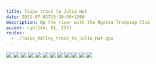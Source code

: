 ```yaml
---
title: Taipo track to Julia Hut
date: 2021-07-02T15:30:00+1200
description: Up the river with the Ngatea Tramping Club
accent: rgb(144, 81, 237)
routes:
  - ./Taipo_Valley_track_to_Julia_Hut.gpx
---
```


![][river-crossing]
![][tree-astro]
![][valley-photo]
![][xander-crossing]
![][hut-astro]
![][gold]
![][patrick-crossing]
![][down-valley]
![][big-river]
![][gameboy]
![][group]
![][dawn-reading]

[river-crossing]: ./DSC08215.jpg
[tree-astro]: ./DSC08225.jpg
[valley-photo]: ./DSC08233.jpg
[xander-crossing]: ./DSC08254.jpg
[hut-astro]: ./DSC08271.jpg
[gold]: ./DSC08329.jpg
[patrick-crossing]: ./DSC08321.jpg
[down-valley]: ./DSC08312.jpg
[big-river]: ./DSC08292.jpg
[gameboy]: ./DSC08290.jpg
[group]: ./DSC08277.jpg
[dawn-reading]: ./DSC9273.jpg
